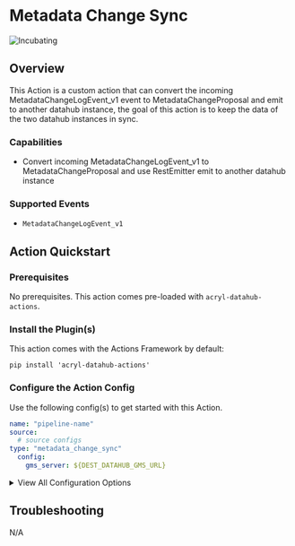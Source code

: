 # Metadata Change Sync

<!-- Set Support Status -->

![Incubating](https://img.shields.io/badge/support%20status-Incubating-red)

## Overview

This Action is a custom action that can convert the incoming MetadataChangeLogEvent_v1 event to MetadataChangeProposal and emit to another datahub instance, the goal of this action is to keep the data of the two datahub instances in sync.

### Capabilities

- Convert incoming MetadataChangeLogEvent_v1 to MetadataChangeProposal and use RestEmitter emit to another datahub instance

### Supported Events

- `MetadataChangeLogEvent_v1`

## Action Quickstart

### Prerequisites

No prerequisites. This action comes pre-loaded with `acryl-datahub-actions`.

### Install the Plugin(s)

This action comes with the Actions Framework by default:

`pip install 'acryl-datahub-actions'`

### Configure the Action Config

Use the following config(s) to get started with this Action.

```yml
name: "pipeline-name"
source:
  # source configs
type: "metadata_change_sync"
  config:
    gms_server: ${DEST_DATAHUB_GMS_URL}
```

<details>
  <summary>View All Configuration Options</summary>
  
  | Field | Required | Default | Description |
  | --- | :-: | :-: | --- |
  | `gms_server` | ✅ | null | Destination GMS server endpoint. |
  | `gms_auth_token` | ❌ | null | Destination GMS server auth token if the server has METADATA_SERVICE_AUTH_ENABLED enabled. |
  | `aspects_to_exclude` | ❌ | null | A list of aspects user would like to exclude. |
  | `extra_headers` | ❌ | null | Extra headers in the emit request with key value format user would like to include. |

</details>

## Troubleshooting

N/A
